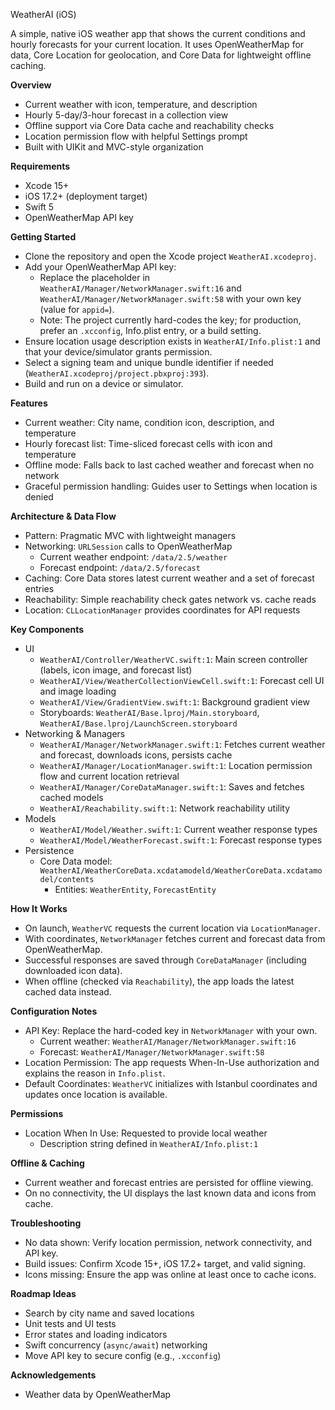 WeatherAI (iOS)

A simple, native iOS weather app that shows the current conditions and hourly forecasts for your current location. It uses OpenWeatherMap for data, Core Location for geolocation, and Core Data for lightweight offline caching.

**Overview**
- Current weather with icon, temperature, and description
- Hourly 5-day/3-hour forecast in a collection view
- Offline support via Core Data cache and reachability checks
- Location permission flow with helpful Settings prompt
- Built with UIKit and MVC-style organization

**Requirements**
- Xcode 15+
- iOS 17.2+ (deployment target)
- Swift 5
- OpenWeatherMap API key

**Getting Started**
- Clone the repository and open the Xcode project `WeatherAI.xcodeproj`.
- Add your OpenWeatherMap API key:
  - Replace the placeholder in `WeatherAI/Manager/NetworkManager.swift:16` and `WeatherAI/Manager/NetworkManager.swift:58` with your own key (value for `appid=`).
  - Note: The project currently hard-codes the key; for production, prefer an `.xcconfig`, Info.plist entry, or a build setting.
- Ensure location usage description exists in `WeatherAI/Info.plist:1` and that your device/simulator grants permission.
- Select a signing team and unique bundle identifier if needed (`WeatherAI.xcodeproj/project.pbxproj:393`).
- Build and run on a device or simulator.

**Features**
- Current weather: City name, condition icon, description, and temperature
- Hourly forecast list: Time-sliced forecast cells with icon and temperature
- Offline mode: Falls back to last cached weather and forecast when no network
- Graceful permission handling: Guides user to Settings when location is denied

**Architecture & Data Flow**
- Pattern: Pragmatic MVC with lightweight managers
- Networking: `URLSession` calls to OpenWeatherMap
  - Current weather endpoint: `/data/2.5/weather`
  - Forecast endpoint: `/data/2.5/forecast`
- Caching: Core Data stores latest current weather and a set of forecast entries
- Reachability: Simple reachability check gates network vs. cache reads
- Location: `CLLocationManager` provides coordinates for API requests

**Key Components**
- UI
  - `WeatherAI/Controller/WeatherVC.swift:1`: Main screen controller (labels, icon image, and forecast list)
  - `WeatherAI/View/WeatherCollectionViewCell.swift:1`: Forecast cell UI and image loading
  - `WeatherAI/View/GradientView.swift:1`: Background gradient view
  - Storyboards: `WeatherAI/Base.lproj/Main.storyboard`, `WeatherAI/Base.lproj/LaunchScreen.storyboard`
- Networking & Managers
  - `WeatherAI/Manager/NetworkManager.swift:1`: Fetches current weather and forecast, downloads icons, persists cache
  - `WeatherAI/Manager/LocationManager.swift:1`: Location permission flow and current location retrieval
  - `WeatherAI/Manager/CoreDataManager.swift:1`: Saves and fetches cached models
  - `WeatherAI/Reachability.swift:1`: Network reachability utility
- Models
  - `WeatherAI/Model/Weather.swift:1`: Current weather response types
  - `WeatherAI/Model/WeatherForecast.swift:1`: Forecast response types
- Persistence
  - Core Data model: `WeatherAI/WeatherCoreData.xcdatamodeld/WeatherCoreData.xcdatamodel/contents`
    - Entities: `WeatherEntity`, `ForecastEntity`

**How It Works**
- On launch, `WeatherVC` requests the current location via `LocationManager`.
- With coordinates, `NetworkManager` fetches current and forecast data from OpenWeatherMap.
- Successful responses are saved through `CoreDataManager` (including downloaded icon data).
- When offline (checked via `Reachability`), the app loads the latest cached data instead.

**Configuration Notes**
- API Key: Replace the hard-coded key in `NetworkManager` with your own.
  - Current weather: `WeatherAI/Manager/NetworkManager.swift:16`
  - Forecast: `WeatherAI/Manager/NetworkManager.swift:58`
- Location Permission: The app requests When-In-Use authorization and explains the reason in `Info.plist`.
- Default Coordinates: `WeatherVC` initializes with Istanbul coordinates and updates once location is available.

**Permissions**
- Location When In Use: Requested to provide local weather
  - Description string defined in `WeatherAI/Info.plist:1`

**Offline & Caching**
- Current weather and forecast entries are persisted for offline viewing.
- On no connectivity, the UI displays the last known data and icons from cache.

**Troubleshooting**
- No data shown: Verify location permission, network connectivity, and API key.
- Build issues: Confirm Xcode 15+, iOS 17.2+ target, and valid signing.
- Icons missing: Ensure the app was online at least once to cache icons.

**Roadmap Ideas**
- Search by city name and saved locations
- Unit tests and UI tests
- Error states and loading indicators
- Swift concurrency (`async/await`) networking
- Move API key to secure config (e.g., `.xcconfig`)

**Acknowledgements**
- Weather data by OpenWeatherMap

